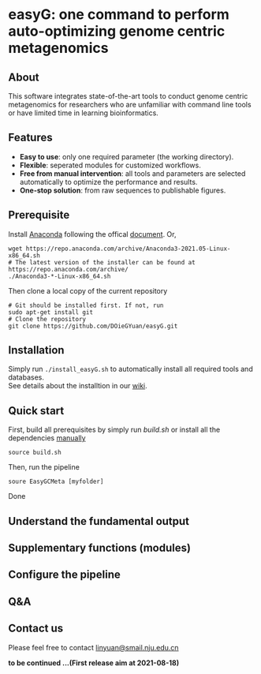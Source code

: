 # easyG: one command to perform auto-optimizing genome centric metagenomics
## About
This software integrates state-of-the-art tools to conduct genome centric metagenomics for researchers who are unfamiliar with command line tools or have limited time in learning bioinformatics.  
## Features
* **Easy to use**: only one required parameter (the working directory).  
* **Flexible**: seperated modules for customized workflows.
* **Free from manual intervention**: all tools and parameters are selected automatically to optimize the performance and results.    
* **One-stop solution**: from raw sequences to publishable figures.  
## Prerequisite
Install [Anaconda](https://www.anaconda.com/) following the offical [document](https://docs.anaconda.com/anaconda/install/). Or,
```
wget https://repo.anaconda.com/archive/Anaconda3-2021.05-Linux-x86_64.sh
# The latest version of the installer can be found at https://repo.anaconda.com/archive/
./Anaconda3-*-Linux-x86_64.sh
```
Then clone a local copy of the current repository
```
# Git should be installed first. If not, run
sudo apt-get install git
# Clone the repository
git clone https://github.com/DOieGYuan/easyG.git
```
## Installation
Simply run `./install_easyG.sh` to automatically install all required tools and databases.  
See details about the installtion in our [wiki](##).

## Quick start
First, build all prerequisites by simply run *build.sh* or install all the dependencies [manually]()
```
source build.sh
```
Then, run the pipeline
```
soure EasyGCMeta [myfolder]
```
Done
## Understand the fundamental output
## Supplementary functions (modules)
## Configure the pipeline
## Q&A
## Contact us
Please feel free to contact linyuan@smail.nju.edu.cn

**to be continued ...(First release aim at 2021-08-18)**
